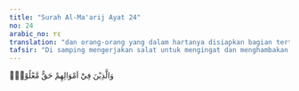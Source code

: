 ```yaml
---
title: "Surah Al-Ma'arij Ayat 24"
no: 24
arabic_no: ٢٤
translation: "dan orang-orang yang dalam hartanya disiapkan bagian tertentu, "
tafsir: "Di samping mengerjakan salat untuk mengingat dan menghambakan diri kepada Allah, manusia diperintahkan agar selalu meneliti harta yang telah dianugerahkan Allah kepadanya; apakah dalam harta itu telah atau belum ada hak orang miskin yang meminta-minta, dan orang miskin yang tidak mempunyai sesuatu apa pun. Jika ada hak mereka, ia segera mengeluarkannya karena dia percaya bahwa selama ada hak orang lain dalam hartanya itu, berarti hartanya belum suci.\n\nAmbillah zakat dari harta mereka, guna membersihkan dan menyucikan mereka, dan berdoalah untuk mereka. (at-Taubah/9: 103)\n\nDari perkataan ¥aqq ma‘lµm (bagian tertentu) dipahami bahwa yang dimaksud dalam ayat ini ialah sedekah wajib, yaitu zakat. Hal ini diperkuat dengan penyebutannya dalam ayat ini diiringi dengan penyebutan salat. Di dalam Al-Qur‘an terdapat dua puluh tujuh tempat yang menyebutkan secara beriringan perintah mengerjakan salat dengan perintah mengerjakan zakat. Hal ini menunjukkan bahwa keduanya mempunyai hubungan yang erat. Dengan salat, seorang dapat menyucikan dirinya dari segala perbuatan syirik dan terlarang, serta menyerahkan dan menghambakan diri hanya kepada Allah. Sedangkan dengan zakat, seseorang dapat menyucikan hartanya dari milik orang lain serta menanamkan keyakinan dalam dirinya bahwa harta yang dikaruniakan Allah itu harus digunakan dan dimanfaatkan untuk jalan yang diridai-Nya. Harta itu hanya sebagai alat untuk mencari keridaan-Nya, bukan sebagai tujuan hidup. Dengan perkataan lain bahwa zakat adalah hasil dan perwujudan dari berhasilnya salat yang dikerjakan seseorang."
---
```

وَالَّذِيْنَ فِيْٓ اَمْوَالِهِمْ حَقٌّ مَّعْلُوْمٌۖ
